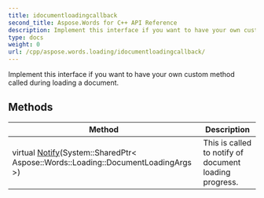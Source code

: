 ```yaml
---
title: idocumentloadingcallback
second_title: Aspose.Words for C++ API Reference
description: Implement this interface if you want to have your own custom method called during loading a document. 
type: docs
weight: 0
url: /cpp/aspose.words.loading/idocumentloadingcallback/
---
```


Implement this interface if you want to have your own custom method called during loading a document. 

## Methods

| Method | Description |
| --- | --- |
| virtual [Notify](./notify/)(System::SharedPtr< Aspose::Words::Loading::DocumentLoadingArgs >) | This is called to notify of document loading progress.  |
